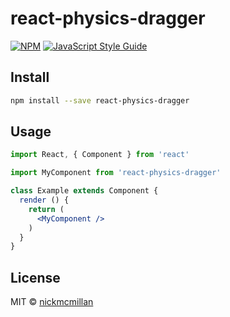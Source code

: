 # react-physics-dragger

> 

[![NPM](https://img.shields.io/npm/v/react-physics-dragger.svg)](https://www.npmjs.com/package/react-physics-dragger) [![JavaScript Style Guide](https://img.shields.io/badge/code_style-standard-brightgreen.svg)](https://standardjs.com)

## Install

```bash
npm install --save react-physics-dragger
```

## Usage

```jsx
import React, { Component } from 'react'

import MyComponent from 'react-physics-dragger'

class Example extends Component {
  render () {
    return (
      <MyComponent />
    )
  }
}
```

## License

MIT © [nickmcmillan](https://github.com/nickmcmillan)
